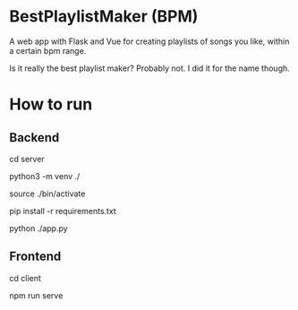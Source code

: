 # BestPlaylistMaker (BPM)
A web app with Flask and Vue for creating playlists of songs you like, within a certain bpm range.

Is it really the best playlist maker? Probably not. I did it for the name though.

# How to run
## Backend
cd server

python3 -m venv ./

source ./bin/activate

pip install -r requirements.txt

python ./app.py

## Frontend
cd client

npm run serve

